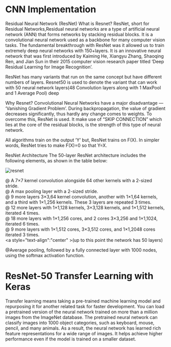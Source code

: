 # CNN Implementation

Residual Neural Network (ResNet)
What is Resnet?
ResNet, short for Residual Networks,Residual neural networks are a type of artificial neural network (ANN) that forms networks by stacking residual blocks. It is a convolutional neural network used as a backbone for many computer vision tasks. The fundamental breakthrough with ResNet was it allowed us to train extremely deep neural networks with 150+layers. It is an innovative neural network that was first introduced by Kaiming He, Xiangyu Zhang, Shaoqing Ren, and Jian Sun in their 2015 computer vision research paper titled ‘Deep Residual Learning for Image Recognition’.

ResNet has many variants that run on the same concept but have different numbers of layers. Resnet50 is used to denote the variant that can work with 50 neural network layers(48 Convolution layers along with 1 MaxPool and 1 Average Pool) deep

Why Resnet?
Convolutional Neural Networks have a major disadvantage — ‘Vanishing Gradient Problem’. During backpropagation, the value of gradient decreases significantly, thus hardly any change comes to weights. To overcome this, ResNet is used. It make use of “SKIP CONNECTION” which lies at the core of the residual blocks, is the strength of this type of neural network.

All algorithms train on the output ‘Y’ but, ResNet trains on F(X). In simpler words, ResNet tries to make F(X)=0 so that Y=X.

ResNet Architecture
The 50-layer ResNet architecture includes the following elements, as shown in the table below:

![resnet](https://user-images.githubusercontent.com/105699438/230710955-2be90d79-dfa8-47a5-b14d-5cbb1efaab59.png)

@ A 7×7 kernel convolution alongside 64 other kernels with a 2-sized stride. <br/>
@ A max pooling layer with a 2-sized stride. <br/>
@ 9 more layers 3×3,64 kernel convolution, another with 1×1,64 kernels, and a third with 1×1,256 kernels. These 3 layers are repeated 3 times. <br/>
@ 12 more layers with 1×1,128 kernels, 3×3,128 kernels, and 1×1,512 kernels, iterated 4 times. <br/>
@ 18 more layers with 1×1,256 cores, and 2 cores 3×3,256 and 1×1,1024, iterated 6 times. <br/>
@ 9 more layers with 1×1,512 cores, 3×3,512 cores, and 1×1,2048 cores iterated 3 times. <br/>
         <a style="text-align":"center" >(up to this point the network has 50 layers)</a> <br/>

@Average pooling, followed by a fully connected layer with 1000 nodes, using the softmax activation function. <br/>

# ResNet-50 Transfer Learning with Keras

Transfer learning means taking a pre-trained machine learning model and repurposing it for another related task for faster development. You can load a pretrained version of the neural network trained on more than a million images from the ImageNet database. The pretrained neural network can classify images into 1000 object categories, such as keyboard, mouse, pencil, and many animals. As a result, the neural network has learned rich feature representations for a wide range of images. It helps achieve higher performance even if the model is trained on a smaller dataset.
